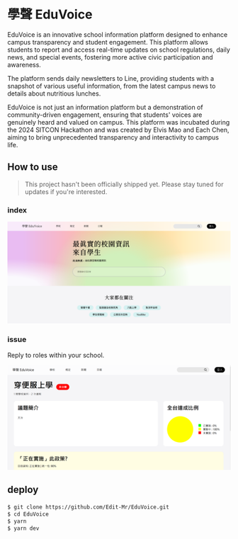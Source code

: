 # 學聲 EduVoice

EduVoice is an innovative school information platform designed to enhance campus transparency and student engagement. This platform allows students to report and access real-time updates on school regulations, daily news, and special events, fostering more active civic participation and awareness.

The platform sends daily newsletters to Line, providing students with a snapshot of various useful information, from the latest campus news to details about nutritious lunches.

EduVoice is not just an information platform but a demonstration of community-driven engagement, ensuring that students' voices are genuinely heard and valued on campus. This platform was incubated during the 2024 SITCON Hackathon and was created by Elvis Mao and Each Chen, aiming to bring unprecedented transparency and interactivity to campus life.


<!-- 學聲 EduVoice 是一個創新的學校資訊平台，專為加強校園透明度和學生參與而設計。這個平台允許學生實時上報和瀏覽關於校園規定、日常新聞和特殊事件的最新資訊，從而鼓勵更積極的公民參與和意識提升。

每日發送電子報至 Line，為學生提供從最新校園新聞到營養午餐等各種實用信息的概覽。

學聲 EduVoice 不僅是一個信息平台，更是一個社群動力的展示，讓學生的聲音在校園中被真正聽見和重視。此平台於 2024 年 SITCON Hackathon 中孵化，由 Elvis Mao 與 Each Chen 共同創建，旨在為校園生活帶來前所未有的透明度和互動性。 -->

## How to use
> This project hasn't been officially shipped yet. Please stay tuned for updates if you're interested.
### index

![index-demo](./static/index-demo.png)

### issue
Reply to roles within your school.

![issue-demo](./static/issue.png)
## deploy

```
$ git clone https://github.com/Edit-Mr/EduVoice.git
$ cd EduVoice
$ yarn
$ yarn dev
```
